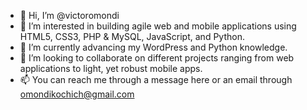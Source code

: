 - 👋 Hi, I’m @victoromondi
- 👀 I’m interested in building agile web and mobile applications using HTML5, CSS3, PHP & MySQL, JavaScript, and Python.
- 🌱 I’m currently advancing my WordPress and Python knowledge.
- 💞️ I’m looking to collaborate on different projects ranging from web applications to light, yet robust mobile apps.
- 📫 You can reach me through a message here or an email through omondikochich@gmail.com

<!---
victoromondi/victoromondi is a ✨ special ✨ repository because its `README.md` (this file) appears on your GitHub profile.
You can click the Preview link to take a look at your changes.
--->

